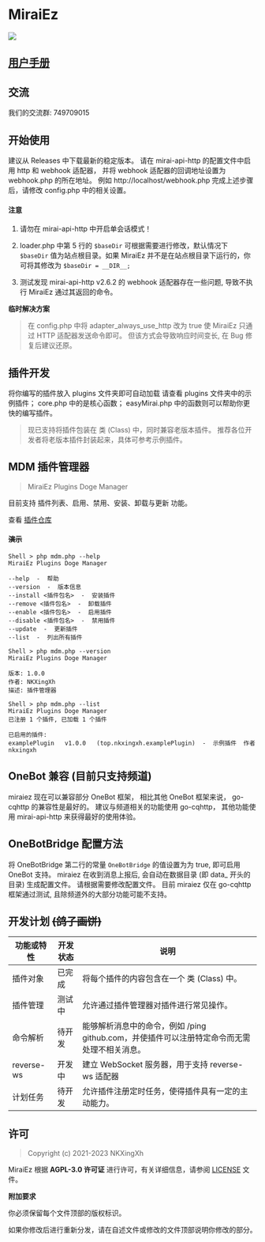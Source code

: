 # MiraiEz

![](https://img.shields.io/github/license/nkxingxh/miraiez.svg)

## [用户手册](https://miraiez.nkxingxh.top/)

## 交流

我们的交流群: 749709015

## 开始使用

建议从 Releases 中下载最新的稳定版本。
请在 mirai-api-http 的配置文件中启用 http 和 webhook 适配器，
并将 webhook 适配器的回调地址设置为 webhook.php 的所在地址。
例如 http://localhost/webhook.php
完成上述步骤后，请修改 config.php 中的相关设置。

#### 注意

1. 请勿在 mirai-api-http 中开启单会话模式！

1. loader.php 中第 5 行的 `$baseDir` 可根据需要进行修改，默认情况下 `$baseDir` 值为站点根目录。如果 MiraiEz 并不是在站点根目录下运行的，你可将其修改为 `$baseDir = __DIR__;`

1. 测试发现 mirai-api-http v2.6.2 的 webhook 适配器存在一些问题, 导致不执行 MiraiEz 通过其返回的命令。

**临时解决方案**

> 在 config.php 中将 adapter_always_use_http 改为 true 使 MiraiEz 只通过 HTTP 适配器发送命令即可。
> 但该方式会导致响应时间变长, 在 Bug 修复后建议还原。

## 插件开发

将你编写的插件放入 plugins 文件夹即可自动加载
请查看 plugins 文件夹中的示例插件；
core.php 中的是核心函数；
easyMirai.php 中的函数则可以帮助你更快的编写插件。

> 现已支持将插件包装在 类 (Class) 中，同时兼容老版本插件。
推荐各位开发者将老版本插件封装起来，具体可参考示例插件。

## MDM 插件管理器

> MiraiEz Plugins Doge Manager

目前支持 插件列表、启用、禁用、安装、卸载与更新 功能。

查看 [插件仓库](https://github.com/nkxingxh/miraiez-plugins "插件仓库")

#### ~~演示~~

    Shell > php mdm.php --help
    MiraiEz Plugins Doge Manager
    
    --help  -  帮助
    --version  -  版本信息
    --install <插件包名>  -  安装插件
    --remove <插件包名>  -  卸载插件
    --enable <插件包名>  -  启用插件
    --disable <插件包名>  -  禁用插件
    --update  -  更新插件
    --list  -  列出所有插件
    
    Shell > php mdm.php --version
    MiraiEz Plugins Doge Manager
    
    版本: 1.0.0
    作者: NKXingXh
    描述: 插件管理器
    
    Shell > php mdm.php --list
    MiraiEz Plugins Doge Manager
    已注册 1 个插件, 已加载 1 个插件
    
    已启用的插件:
    examplePlugin   v1.0.0   (top.nkxingxh.examplePlugin)  -  示例插件  作者  nkxingxh
    

## OneBot 兼容 (目前只支持频道)

miraiez 现在可以兼容部分 OneBot 框架，
相比其他 OneBot 框架来说， go-cqhttp 的兼容性是最好的。
建议与频道相关的功能使用 go-cqhttp，
其他功能使用 mirai-api-http 来获得最好的使用体验。

## OneBotBridge 配置方法

将 OneBotBridge 第二行的常量 `OneBotBridge` 的值设置为为 true, 即可启用 OneBot 支持。
miraiez 在收到消息上报后, 会自动在数据目录 (即 data_ 开头的目录) 生成配置文件。
请根据需要修改配置文件。
目前 miraiez 仅在 go-cqhttp 框架通过测试, 且除频道外的大部分功能可能不支持。

## 开发计划 ~~(鸽子画饼)~~

| 功能或特性 | 开发状态 | 说明 |
| ----------- | --------- | ----- |
| 插件对象 | 已完成 | 将每个插件的内容包含在一个 类 (Class) 中。 |
| 插件管理 | 测试中 | 允许通过插件管理器对插件进行常见操作。 |
| 命令解析 | 待开发 | 能够解析消息中的命令，例如 /ping github.com，并使插件可以注册特定命令而无需处理不相关消息。 |
| reverse-ws | 开发中 | 建立 WebSocket 服务器，用于支持 reverse-ws 适配器 |
| 计划任务 | 待开发 | 允许插件注册定时任务，使得插件具有一定的主动能力。 |

## 许可

> Copyright (c) 2021-2023 NKXingXh

MiraiEz 根据 **AGPL-3.0 许可证** 进行许可，有关详细信息，请参阅 [LICENSE](https://github.com/nkxingxh/MiraiEz/blob/main/LICENSE) 文件。

**附加要求**

你必须保留每个文件顶部的版权标识。

如果你修改后进行重新分发，请在自述文件或修改的文件顶部说明你修改的部分。
